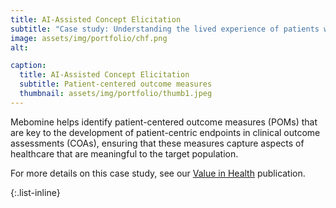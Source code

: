 ```yaml
---
title: AI-Assisted Concept Elicitation
subtitle: "Case study: Understanding the lived experience of patients with chronic heart failure (CHF)"
image: assets/img/portfolio/chf.png
alt: 

caption:
  title: AI-Assisted Concept Elicitation
  subtitle: Patient-centered outcome measures
  thumbnail: assets/img/portfolio/thumb1.jpeg
---
```

Mebomine helps identify patient-centered outcome measures (POMs) that are key to the development of patient-centric endpoints in clinical outcome assessments (COAs), ensuring that these measures capture aspects of healthcare that are meaningful to the target population. 

For more details on this case study, see our [Value in Health](https://www.valueinhealthjournal.com/article/S1098-3015(23)00050-5/fulltext) publication.

{:.list-inline}
